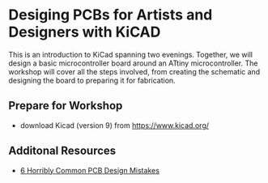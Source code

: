 # Desiging PCBs for Artists and Designers with KiCAD

This is an introduction to KiCad spanning two evenings. Together, we will design a basic microcontroller board around an ATtiny microcontroller. The workshop will cover all the steps involved, from creating the schematic and designing the board to preparing it for fabrication.

## Prepare for Workshop
- download Kicad (version 9) from https://www.kicad.org/

## Additonal Resources
- [6 Horribly Common PCB Design Mistakes](https://www.youtube.com/watch?v=Z9nycymUd-I)
